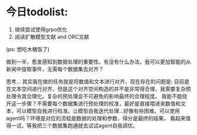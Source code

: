 # 今日todolist:
1. 继续尝试使用grpo优化
2. 阅读扩散模型文献 and ORC文献

(ps: 想吃木桶饭了)

做到一半，愈发感知到数据处理的重要性。有没有什么办法，我可以更加智能的从新闻中提取事件，无需每个数据集去对齐？

思考...
其实我在做的任务就是将数值和文本进行对齐，现在存在的问题是: 目前是在文本空间进行对齐，但是这个对齐空间构造的并不是非常得合理，我需要复杂预处理令其合理化。复杂的预处理会不可避免的影响最终的合理程度。
我能不能绕开这一步骤？不需要每个数据集进行预处理的校准，最好是直接喂进来数值和文本，可以模型自我进行校准。让模型自我迭代处理...好像有些困难。可以使用agent吗？环境是对应的流程是数据的处理和参数，得分是最终的结果。
看起来值得一试，等我把三个数据集跑通就去试试agent自我调优。
